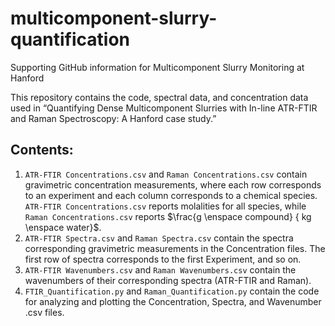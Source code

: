 # multicomponent-slurry-quantification
Supporting GitHub information for Multicomponent Slurry Monitoring at Hanford

This repository contains the code, spectral data, and concentration data used in “Quantifying Dense Multicomponent Slurries with In-line ATR-FTIR and Raman Spectroscopy: A Hanford case study.”

## Contents:

1. `ATR-FTIR Concentrations.csv` and `Raman Concentrations.csv` contain gravimetric concentration measurements, where each row corresponds to an experiment and each column corresponds to a chemical species. `ATR-FTIR Concentrations.csv` reports molalities for all species, while `Raman Concentrations.csv` reports $\frac{g \enspace compound} { kg \enspace water}$.
2. `ATR-FTIR Spectra.csv` and `Raman Spectra.csv` contain the spectra corresponding gravimetric measurements in the Concentration files. The first row of spectra corresponds to the first Experiment, and so on.
3. `ATR-FTIR Wavenumbers.csv` and `Raman Wavenumbers.csv` contain the wavenumbers of their corresponding spectra (ATR-FTIR and Raman).
4. `FTIR_Quantification.py` and `Raman_Quantification.py` contain the code for analyzing and plotting the Concentration, Spectra, and Wavenumber .csv files.
